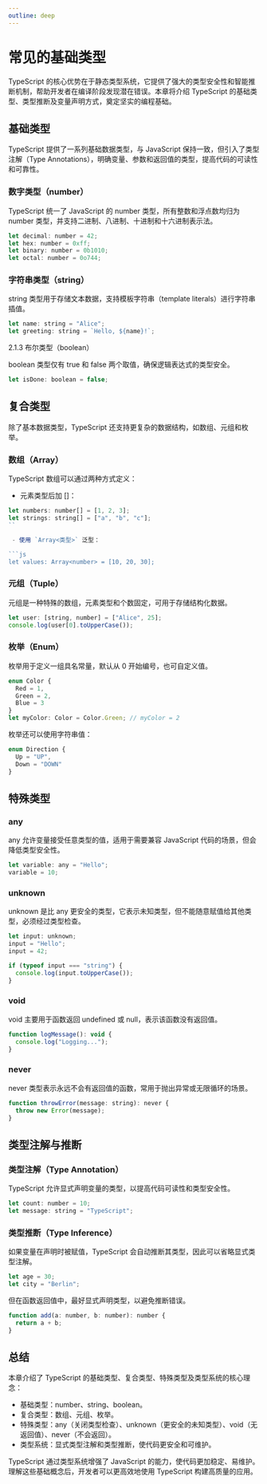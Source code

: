 ```yaml
---
outline: deep
---
```


# 常见的基础类型

TypeScript 的核心优势在于静态类型系统，它提供了强大的类型安全性和智能推断机制，帮助开发者在编译阶段发现潜在错误。本章将介绍 TypeScript 的基础类型、类型推断及变量声明方式，奠定坚实的编程基础。

## 基础类型

TypeScript 提供了一系列基础数据类型，与 JavaScript 保持一致，但引入了类型注解（Type Annotations），明确变量、参数和返回值的类型，提高代码的可读性和可靠性。

### 数字类型（number）

TypeScript 统一了 JavaScript 的 number 类型，所有整数和浮点数均归为 number 类型，并支持二进制、八进制、十进制和十六进制表示法。

```js
let decimal: number = 42;
let hex: number = 0xff;
let binary: number = 0b1010;
let octal: number = 0o744;
```

### 字符串类型（string）

string 类型用于存储文本数据，支持模板字符串（template literals）进行字符串插值。

```js
let name: string = "Alice";
let greeting: string = `Hello, ${name}!`;
```

2.1.3 布尔类型（boolean）

boolean 类型仅有 true 和 false 两个取值，确保逻辑表达式的类型安全。

```js
let isDone: boolean = false;
```

## 复合类型

除了基本数据类型，TypeScript 还支持更复杂的数据结构，如数组、元组和枚举。

### 数组（Array）

TypeScript 数组可以通过两种方式定义：

- 元素类型后加 []：

```js
let numbers: number[] = [1, 2, 3];
let strings: string[] = ["a", "b", "c"];
``

 - 使用 `Array<类型>` 泛型：

```js
let values: Array<number> = [10, 20, 30];
```

### 元组（Tuple）

元组是一种特殊的数组，元素类型和个数固定，可用于存储结构化数据。

```js
let user: [string, number] = ["Alice", 25];
console.log(user[0].toUpperCase());
```

### 枚举（Enum）

枚举用于定义一组具名常量，默认从 0 开始编号，也可自定义值。

```js
enum Color {
  Red = 1,
  Green = 2,
  Blue = 3
}
let myColor: Color = Color.Green; // myColor = 2
```

枚举还可以使用字符串值：

```js
enum Direction {
  Up = "UP",
  Down = "DOWN"
}
```

## 特殊类型

### any

any 允许变量接受任意类型的值，适用于需要兼容 JavaScript 代码的场景，但会降低类型安全性。

```js
let variable: any = "Hello";
variable = 10;
```

### unknown

unknown 是比 any 更安全的类型，它表示未知类型，但不能随意赋值给其他类型，必须经过类型检查。

```js
let input: unknown;
input = "Hello";
input = 42;

if (typeof input === "string") {
  console.log(input.toUpperCase());
}
```

### void

void 主要用于函数返回 undefined 或 null，表示该函数没有返回值。

```js
function logMessage(): void {
  console.log("Logging...");
}
```

### never

never 类型表示永远不会有返回值的函数，常用于抛出异常或无限循环的场景。

```js
function throwError(message: string): never {
  throw new Error(message);
}
```

## 类型注解与推断

### 类型注解（Type Annotation）

TypeScript 允许显式声明变量的类型，以提高代码可读性和类型安全性。

```js
let count: number = 10;
let message: string = "TypeScript";
```

### 类型推断（Type Inference）

如果变量在声明时被赋值，TypeScript 会自动推断其类型，因此可以省略显式类型注解。

```js
let age = 30;
let city = "Berlin";
```

但在函数返回值中，最好显式声明类型，以避免推断错误。

```js
function add(a: number, b: number): number {
  return a + b;
}
```

## 总结

本章介绍了 TypeScript 的基础类型、复合类型、特殊类型及类型系统的核心理念：

- 基础类型：number、string、boolean。
- 复合类型：数组、元组、枚举。
- 特殊类型：any（关闭类型检查）、unknown（更安全的未知类型）、void（无返回值）、never（不会返回）。
- 类型系统：显式类型注解和类型推断，使代码更安全和可维护。

TypeScript 通过类型系统增强了 JavaScript 的能力，使代码更加稳定、易维护。理解这些基础概念后，开发者可以更高效地使用 TypeScript 构建高质量的应用。
